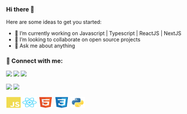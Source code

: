 ### Hi there 👋

Here are some ideas to get you started:

- 🔭 I’m currently working on Javascript | Typescript | ReactJS  | NextJS
- 👯 I’m looking to collaborate on open source projects
- 💬 Ask me about anything
### 📩 Connect with me:

<div> 
  <a href = "mailto:ukacay87@gmail.com"><img src="https://img.shields.io/badge/-Gmail-%23333?style=for-the-badge&logo=gmail&logoColor=white" target="_blank"></a>
  <a href="https://www.linkedin.com/in/ulfet-kacay/" target="_blank"><img src="https://img.shields.io/badge/-LinkedIn-%230077B5?style=for-the-badge&logo=linkedin&logoColor=white" target="_blank"></a>
  <a href="https://stackoverflow.com/users/15328475/ulfetkacay?tab=profile" target="_blank"><img src="https://img.shields.io/badge/-Stackoverflow-FE7A16?style=for-the-badge&logo=stack-overflow&logoColor=white"></a> 
</div>
<br>
<div align="left">
  <img height="220em" src="https://github-readme-stats.vercel.app/api?username=UlftKcy&show_icons=true&theme=dracula&include_all_commits=true&count_private=true"/>
  <img height="220em" src="https://github-readme-stats.vercel.app/api/top-langs/?username=UlftKcy&layout=compact&langs_count=7&theme=dracula"/>
</div>
<div style="display: inline_block"><br>
  <img align="center" alt="Rafa-Js" height="30" width="40" src="https://raw.githubusercontent.com/devicons/devicon/master/icons/javascript/javascript-plain.svg">
  <img align="center" alt="Rafa-React" height="30" width="40" src="https://raw.githubusercontent.com/devicons/devicon/master/icons/react/react-original.svg">
  <img align="center" alt="Rafa-HTML" height="30" width="40" src="https://raw.githubusercontent.com/devicons/devicon/master/icons/html5/html5-original.svg">
  <img align="center" alt="Rafa-CSS" height="30" width="40" src="https://raw.githubusercontent.com/devicons/devicon/master/icons/css3/css3-original.svg">
  <img align="center" alt="Rafa-Python" height="30" width="40" src="https://raw.githubusercontent.com/devicons/devicon/master/icons/python/python-original.svg">
</div>

